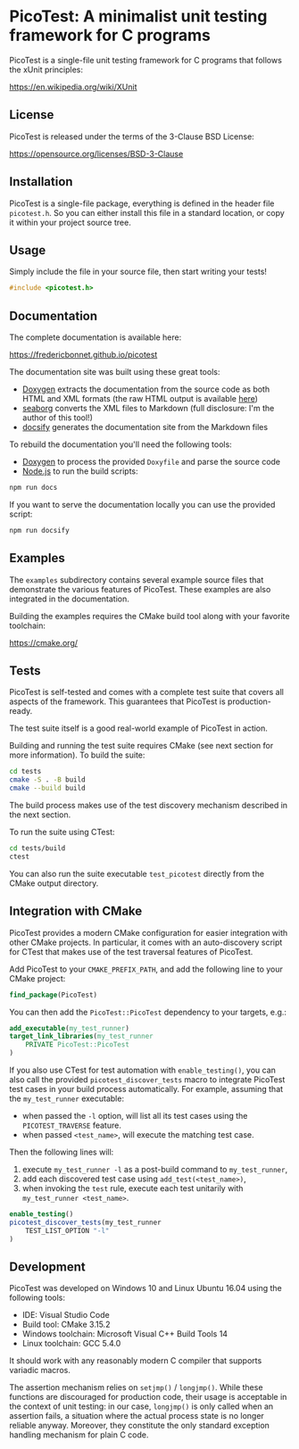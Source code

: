 # PicoTest: A minimalist unit testing framework for C programs

PicoTest is a single-file unit testing framework for C programs that follows
the xUnit principles:

https://en.wikipedia.org/wiki/XUnit

## License

PicoTest is released under the terms of the 3-Clause BSD License:

https://opensource.org/licenses/BSD-3-Clause

## Installation

PicoTest is a single-file package, everything is defined in the header file
`picotest.h`. So you can either install this file in a standard location, or
copy it within your project source tree.

## Usage

Simply include the file in your source file, then start writing your tests!

```c
#include <picotest.h>
```

## Documentation

The complete documentation is available here:

https://fredericbonnet.github.io/picotest

The documentation site was built using these great tools:

- [Doxygen] extracts the documentation from the source code as both HTML and XML
  formats (the raw HTML output is available [here][htmldocs])
- [seaborg] converts the XML files to Markdown (full disclosure: I'm the author
  of this tool!)
- [docsify] generates the documentation site from the Markdown files

To rebuild the documentation you'll need the following tools:

- [Doxygen] to process the provided `Doxyfile` and parse the source code
- [Node.js] to run the build scripts:

```sh
npm run docs
```

If you want to serve the documentation locally you can use the provided script:

```sh
npm run docsify
```

## Examples

The `examples` subdirectory contains several example source files that
demonstrate the various features of PicoTest. These examples are also integrated
in the documentation.

Building the examples requires the CMake build tool along with your favorite
toolchain:

https://cmake.org/

## Tests

PicoTest is self-tested and comes with a complete test suite that covers all
aspects of the framework. This guarantees that PicoTest is production-ready.

The test suite itself is a good real-world example of PicoTest in action.

Building and running the test suite requires CMake (see next section for more
information). To build the suite:

```sh
cd tests
cmake -S . -B build
cmake --build build
```

The build process makes use of the test discovery mechanism described in the
next section.

To run the suite using CTest:

```sh
cd tests/build
ctest
```

You can also run the suite executable `test_picotest` directly from the CMake
output directory.

## Integration with CMake

PicoTest provides a modern CMake configuration for easier integration with
other CMake projects. In particular, it comes with an auto-discovery script for
CTest that makes use of the test traversal features of PicoTest.

Add PicoTest to your `CMAKE_PREFIX_PATH`, and add the following line to your CMake project:

```cmake
find_package(PicoTest)
```

You can then add the `PicoTest::PicoTest` dependency to your targets, e.g.:

```cmake
add_executable(my_test_runner)
target_link_libraries(my_test_runner
    PRIVATE PicoTest::PicoTest
)
```

If you also use CTest for test automation with `enable_testing()`, you can also
call the provided `picotest_discover_tests` macro to integrate PicoTest test
cases in your build process automatically. For example, assuming that the
`my_test_runner` executable:

- when passed the `-l` option, will list all its test cases using the
  `PICOTEST_TRAVERSE` feature.
- when passed `<test_name>`, will execute the matching test case.

Then the following lines will:

1. execute `my_test_runner -l` as a post-build command to `my_test_runner`,
2. add each discovered test case using `add_test(<test_name>)`,
3. when invoking the `test` rule, execute each test unitarily with
   `my_test_runner <test_name>`.

```cmake
enable_testing()
picotest_discover_tests(my_test_runner
    TEST_LIST_OPTION "-l"
)
```

## Development

PicoTest was developed on Windows 10 and Linux Ubuntu 16.04 using the following
tools:

- IDE: Visual Studio Code
- Build tool: CMake 3.15.2
- Windows toolchain: Microsoft Visual C++ Build Tools 14
- Linux toolchain: GCC 5.4.0

It should work with any reasonably modern C compiler that supports variadic
macros.

The assertion mechanism relies on `setjmp()` / `longjmp()`. While these
functions are discouraged for production code, their usage is acceptable in the
context of unit testing: in our case, `longjmp()` is only called when an
assertion fails, a situation where the actual process state is no longer
reliable anyway. Moreover, they constitute the only standard exception handling
mechanism for plain C code.

[docs]: https://fredericbonnet.github.io/picotest
[htmldocs]: https://fredericbonnet.github.io/picotest/html/index.html
[doxygen]: http://www.stack.nl/~dimitri/doxygen/
[seaborg]: https://github.com/fredericbonnet/seaborg
[docsify]: https://docsify.js.org/
[node.js]: https://nodejs.org/
